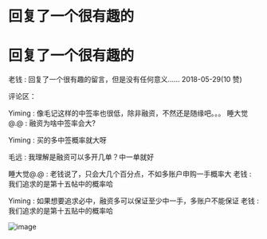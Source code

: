# 回复了一个很有趣的

# 回复了一个很有趣的

老钱 : 回复了一个很有趣的留言，但是没有任何意义…… 2018-05-29(10 赞)

评论区：

Yiming : 像毛记这样的中签率也很低，除非融资，不然还是随缘吧。。。 睡大觉@.@ : 融资为啥中签率会大?

Yiming : 买的多中签概率就大呀

毛远 : 我理解是融资可以多开几单？中一单就好

睡大觉@.@ : 老钱说了，只会大几个百分点，不如多账户申购一手概率大 老钱 : 我们追求的是第十五帖中的概率哈

Yiming : 如果想要追求必中，融资多可以保证至少中一手，多账户不能保证 老钱 : 我们追求的是第十五贴中的概率哈

![image](img/Image_729.png)